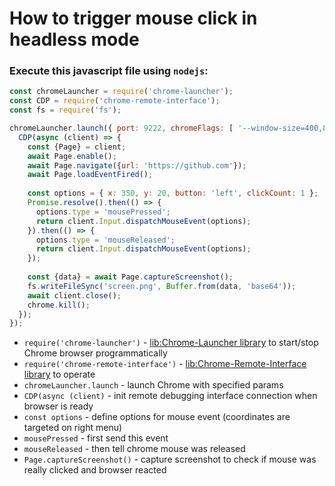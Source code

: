 # How to trigger mouse click in headless mode

### Execute this javascript file using `nodejs`:

```js
const chromeLauncher = require('chrome-launcher');
const CDP = require('chrome-remote-interface');
const fs = require('fs');

chromeLauncher.launch({ port: 9222, chromeFlags: [ '--window-size=400,800', '--headless' ] }).then(function(chrome) {
  CDP(async (client) => {
    const {Page} = client;
    await Page.enable();
    await Page.navigate({url: 'https://github.com'});
    await Page.loadEventFired();
    
    const options = { x: 350, y: 20, button: 'left', clickCount: 1 };
    Promise.resolve().then(() => {
      options.type = 'mousePressed';
      return client.Input.dispatchMouseEvent(options);
    }).then(() => {
      options.type = 'mouseReleased';
      return client.Input.dispatchMouseEvent(options);
    });
    
    const {data} = await Page.captureScreenshot();
    fs.writeFileSync('screen.png', Buffer.from(data, 'base64'));
    await client.close();
    chrome.kill();
  });
});

```

- `require('chrome-launcher')` - [lib:Chrome-Launcher library](/chrome-headless/how-to-install-chrome-launcher-library) to start/stop Chrome browser programmatically
- `require('chrome-remote-interface')` - [lib:Chrome-Remote-Interface library](/chrome-headless/how-to-install-chrome-remote-interface) to operate
- `chromeLauncher.launch` - launch Chrome with specified params
- `CDP(async (client)` - init remote debugging interface connection when browser is ready
- `const options` - define options for mouse event (coordinates are targeted on right menu)
- `mousePressed` - first send this event
- `mouseReleased` - then tell chrome mouse was released
- `Page.captureScreenshot()` - capture screenshot to check if mouse was really clicked and browser reacted


